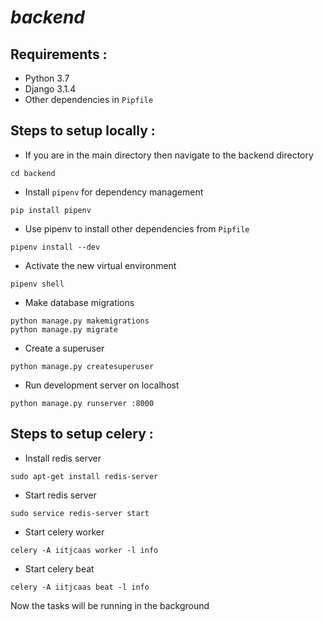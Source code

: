 # *backend*

## Requirements :
- Python 3.7
- Django 3.1.4
- Other dependencies in `Pipfile`

## Steps to setup locally :
- If you are in the main directory then navigate to the backend directory
```
cd backend
```
- Install `pipenv` for dependency management
```
pip install pipenv
```
- Use pipenv to install other dependencies from `Pipfile`
```
pipenv install --dev
```
- Activate the new virtual environment
```
pipenv shell
```
- Make database migrations
```
python manage.py makemigrations
python manage.py migrate
```
- Create a superuser
```
python manage.py createsuperuser
```
- Run development server on localhost
```
python manage.py runserver :8000
```

## Steps to setup celery :
- Install redis server
```
sudo apt-get install redis-server
```
- Start redis server
```
sudo service redis-server start
```
- Start celery worker
```
celery -A iitjcaas worker -l info
```
- Start celery beat
```
celery -A iitjcaas beat -l info
```
Now the tasks will be running in the background